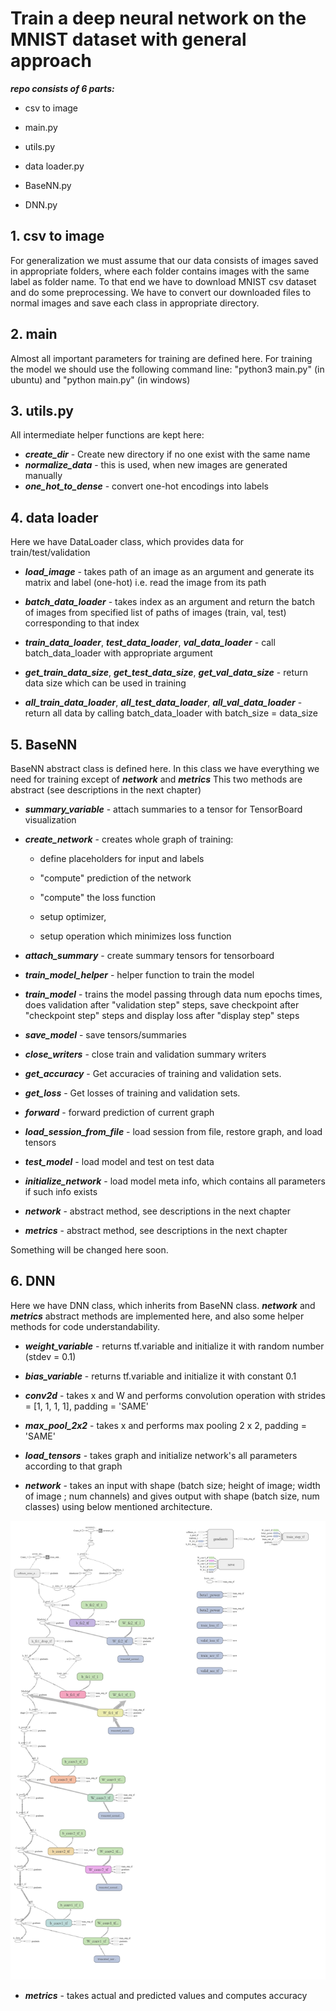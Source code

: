 # Train a deep neural network on the MNIST dataset with general approach

***repo consists of 6 parts:***

* csv to image

* main.py

* utils.py

* data loader.py

* BaseNN.py

* DNN.py

## 1. csv to image

For generalization we must assume that our data consists of images saved in appropriate folders, where each folder contains images with the same label as folder name. To that end we have to download MNIST csv dataset and do some preprocessing. We have to convert our downloaded files to normal images and save each class in appropriate directory.

## 2. main

Almost all important parameters for training are defined here. For training the model we should use the following command line: "python3 main.py" (in ubuntu) and "python main.py" (in windows)

## 3. utils.py

All intermediate helper functions are kept here:

* ***create_dir*** - Create new directory if no one exist with the same name
* ***normalize_data*** - this is used, when new images are generated manually
* ***one_hot_to_dense*** - convert one-hot encodings into labels

## 4. data loader

Here we have DataLoader class, which provides data for train/test/validation

* ***load_image*** - takes path of an image as an argument and generate its matrix and label (one-hot) i.e. read the image from its path

* ***batch_data_loader*** - takes index as an argument and return the batch of images from specified list of paths of images (train, val, test) corresponding to that index

* ***train_data_loader***, ***test_data_loader***, ***val_data_loader*** - call batch_data_loader with appropriate argument

* ***get_train_data_size***, ***get_test_data_size***, ***get_val_data_size*** - return data size which can be used in training

* ***all_train_data_loader***, ***all_test_data_loader***, ***all_val_data_loader*** - return all data by calling batch_data_loader with batch_size = data_size

## 5. BaseNN

BaseNN abstract class is defined here. In this class we have everything we need for training except of ***network*** and ***metrics***
This two methods are abstract (see descriptions in the next chapter)

* ***summary_variable*** - attach summaries to a tensor for TensorBoard visualization

* ***create_network*** - creates whole graph of training:

    * define placeholders for input and labels

    * "compute" prediction of the network

    * "compute" the loss function

    * setup optimizer,

    * setup operation which minimizes loss function
    
* ***attach_summary*** - create summary tensors for tensorboard

* ***train_model_helper*** - helper function to train the model

* ***train_model*** - trains the model passing through data num epochs times, does validation after "validation step" steps, save checkpoint after "checkpoint step" steps and display loss after "display step" steps

* ***save_model*** - save tensors/summaries

* ***close_writers*** - close train and validation summary writers

* ***get_accuracy*** - Get accuracies of training and validation sets.

* ***get_loss*** - Get losses of training and validation sets.

* ***forward*** - forward prediction of current graph

* ***load_session_from_file*** - load session from file, restore graph, and load tensors

* ***test_model*** - load model and test on test data

* ***initialize_network*** - load model meta info, which contains all parameters if such info exists

* ***network*** - abstract method, see descriptions in the next chapter

* ***metrics*** - abstract method, see descriptions in the next chapter

Something will be changed here soon.

## 6. DNN

Here we have DNN class, which inherits from BaseNN class. ***network*** and ***metrics*** abstract methods are implemented here, and also some helper methods for code understandability.

* ***weight_variable*** - returns tf.variable and initialize it with random number (stdev = 0.1)

* ***bias_variable*** - returns tf.variable and initialize it with constant 0.1

* ***conv2d*** - takes x and W and performs convolution operation with strides = [1, 1, 1, 1], padding = 'SAME'

* ***max_pool_2x2*** - takes x and performs max pooling 2 x 2, padding = 'SAME'

* ***load_tensors*** - takes graph and initialize network's all parameters according to that graph

* ***network*** - takes an input with shape (batch size; height of image; width of image ; num channels) and gives output with shape (batch size, num classes) using below mentioned architecture.

![](_assets/nn_1_30-10-2019_01-48-27_train.png)

* ***metrics*** - takes actual and predicted values and computes accuracy








